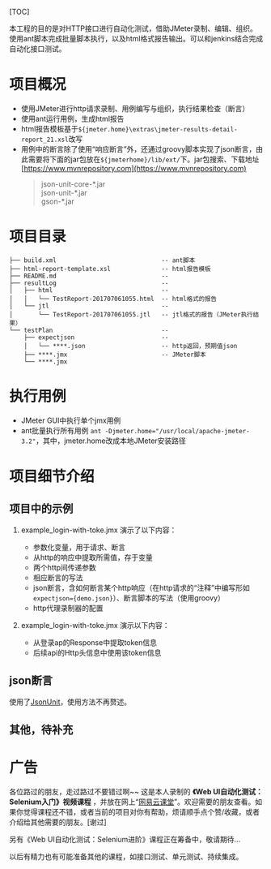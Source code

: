 [TOC]

本工程的目的是对HTTP接口进行自动化测试，借助JMeter录制、编辑、组织。使用ant脚本完成批量脚本执行，以及html格式报告输出。可以和jenkins结合完成自动化接口测试。


# 项目概况
+ 使用JMeter进行http请求录制、用例编写与组织，执行结果检查（断言）
+ 使用ant运行用例，生成html报告
+ html报告模板基于`${jmeter.home}\extras\jmeter-results-detail-report_21.xsl`改写
+ 用例中的断言除了使用“响应断言”外，还通过groovy脚本实现了json断言，由此需要将下面的jar包放在`${jmeterhome}/lib/ext/`下。jar包搜索、下载地址 [https://www.mvnrepository.com](https://www.mvnrepository.com)
    > json-unit-core-\*.jar   
    > json-unit-\*.jar   
    > gson-\*.jar  

# 项目目录
```
├── build.xml                             -- ant脚本
├── html-report-template.xsl              -- html报告模板
├── README.md                             -- 
├── resultLog                             -- 
│   ├── html                              -- 
│   │   └── TestReport-201707061055.html  -- html格式的报告
│   └── jtl                               -- 
│       └── TestReport-201707061055.jtl   -- jtl格式的报告（JMeter执行结果）
└── testPlan                              -- 
    ├── expectjson                        -- 
    │   └── ****.json                     -- http返回，预期值json
    ├── ****.jmx                          -- JMeter脚本
    └── ****.jmx
```

# 执行用例
+ JMeter GUI中执行单个jmx用例
+ ant批量执行所有用例 `ant -Djmeter.home="/usr/local/apache-jmeter-3.2"`，其中，jmeter.home改成本地JMeter安装路径


# 项目细节介绍

## 项目中的示例 
1. example_login-with-toke.jmx 演示了以下内容：
    + 参数化变量，用于请求、断言
    + 从http的响应中提取所需值，存于变量
    + 两个http间传递参数
    + 相应断言的写法
    + json断言，含如何断言某个http响应（在http请求的“注释”中编写形如`expectjson={demo.json}`）、断言脚本的写法（使用groovy）
    + http代理录制器的配置    

2. example_login-with-toke.jmx 演示以下内容：
    + 从登录ap的Response中提取token信息
    + 后续api的Http头信息中使用该token信息



## json断言
使用了[JsonUnit](https://github.com/lukas-krecan/JsonUnit)，使用方法不再赘述。

## 其他，待补充

# 广告

各位路过的朋友，走过路过不要错过啊~~ 这是本人录制的 **《Web UI自动化测试：Selenium入门》视频课程** ，并放在网上“[网易云课堂](http://study.163.com/course/introduction/1004926010.htm)”。欢迎需要的朋友查看。如果你觉得课程还不错，或者当前的项目对你有帮助，烦请顺手点个赞/收藏，或者介绍给其他需要的朋友。[谢过]

另有《Web UI自动化测试：Selenium进阶》课程正在筹备中，敬请期待...

以后有精力也有可能准备其他的课程，如接口测试、单元测试、持续集成。
